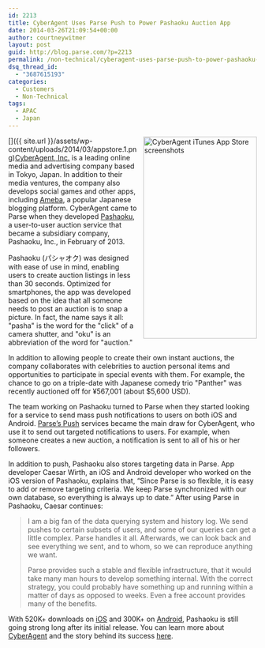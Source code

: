 ```yaml
---
id: 2213
title: CyberAgent Uses Parse Push to Power Pashaoku Auction App
date: 2014-03-26T21:09:54+00:00
author: courtneywitmer
layout: post
guid: http://blog.parse.com/?p=2213
permalink: /non-technical/cyberagent-uses-parse-push-to-power-pashaoku-auction-app/
dsq_thread_id:
  - "3687615193"
categories:
  - Customers
  - Non-Technical
tags:
  - APAC
  - Japan
---
```

[<img style="border: 0pt none; float:right; padding-left:10px; padding-bottom:10px" alt="CyberAgent iTunes App Store screenshots" src="{{ site.url }}/assets/wp-content/uploads/2014/03/appstore.1.png" width="230" height="409" />]({{ site.url }}/assets/wp-content/uploads/2014/03/appstore.1.png)<a href="http://www.cyberagent.co.jp/en/" target="_blank">CyberAgent, Inc.</a> is a leading online media and advertising company based in Tokyo, Japan. In addition to their media ventures, the company also develops social games and other apps, including <a href="https://itunes.apple.com/us/app/ameba/id349442137?mt=8" target="_blank">Ameba</a>, a popular Japanese blogging platform. CyberAgent came to Parse when they developed <a href="http://www.pashaoku.jp/" target="_blank">Pashaoku</a>, a user-to-user auction service that became a subsidiary company, Pashaoku, Inc., in February of 2013.

Pashaoku (パシャオク) was designed with ease of use in mind, enabling users to create auction listings in less than 30 seconds. Optimized for smartphones, the app was developed based on the idea that all someone needs to post an auction is to snap a picture. In fact, the name says it all: "pasha" is the word for the "click" of a camera shutter, and "oku" is an abbreviation of the word for "auction."

In addition to allowing people to create their own instant auctions, the company collaborates with celebrities to auction personal items and opportunities to participate in special events with them. For example, the chance to go on a triple-date with Japanese comedy trio "Panther" was recently auctioned off for ¥567,001 (about $5,600 USD).

The team working on Pashaoku turned to Parse when they started looking for a service to send mass push notifications to users on both iOS and Android. <a href="https://parse.com/products/push" target="_blank">Parse’s Push</a> services became the main draw for CyberAgent, who use it to send out targeted notifications to users. For example, when someone creates a new auction, a notification is sent to all of his or her followers.

In addition to push, Pashaoku also stores targeting data in Parse. App developer Caesar Wirth, an iOS and Android developer who worked on the iOS version of Pashaoku, explains that, “Since Parse is so flexible, it is easy to add or remove targeting criteria. We keep Parse synchronized with our own database, so everything is always up to date.” After using Parse in Pashaoku, Caesar continues:

> I am a big fan of the data querying system and history log. We send pushes to certain subsets of users, and some of our queries can get a little complex. Parse handles it all. Afterwards, we can look back and see everything we sent, and to whom, so we can reproduce anything we want.
> 
> Parse provides such a stable and flexible infrastructure, that it would take many man hours to develop something internal. With the correct strategy, you could probably have something up and running within a matter of days as opposed to weeks. Even a free account provides many of the benefits.

With 520K+ downloads on <a href="https://itunes.apple.com/jp/app/pashaoku/id536462239?l=ja&ls=1&mt=8" target="_blank">iOS</a> and 300K+ on <a href="https://play.google.com/store/apps/details?id=jp.cyberagent.pashaoku" target="_blank">Android</a>, Pashaoku is still going strong long after its initial release. You can learn more about <a href="http://www.cyberagent.co.jp/en/" target="_blank">CyberAgent</a> and the story behind its success <a href="http://systemsofexchange.org/2014/03/cyberagent/" target="_blank">here</a>.